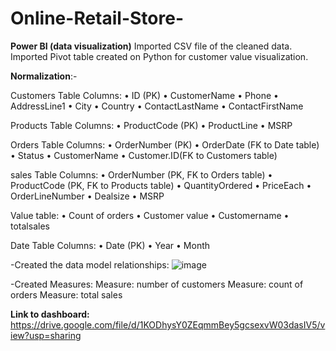 # Online-Retail-Store-
**Power BI (data visualization)**
Imported CSV file of the cleaned data.
Imported Pivot table created on Python for customer value visualization.

**Normalization**:-

Customers Table Columns:
•	ID (PK)
•	CustomerName
•	Phone
•	AddressLine1
•	City
•	Country
•	ContactLastName
•	ContactFirstName

Products Table Columns:
•	ProductCode (PK)
•	ProductLine
•	MSRP

Orders Table Columns:
•	OrderNumber (PK)
•	OrderDate (FK to Date table)
•	Status
•	CustomerName
•	Customer.ID(FK to Customers table)

sales Table Columns:
•	OrderNumber (PK, FK to Orders table)
•	ProductCode (PK, FK to Products table)
•	QuantityOrdered
•	PriceEach
•	OrderLineNumber
•	Dealsize
•	MSRP

Value table:
•	Count of orders
•	Customer value
•	Customername
•	totalsales

Date Table Columns:
•	Date (PK)
•	Year
•	Month 

-Created the data model relationships:
![image](https://github.com/user-attachments/assets/b8454590-3588-4d1f-b0a3-d005fb791973)

-Created Measures:
Measure: number of customers
Measure: count of orders
Measure: total sales

**Link to dashboard:**
https://drive.google.com/file/d/1KODhysY0ZEqmmBey5gcsexvW03dasIV5/view?usp=sharing
